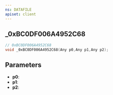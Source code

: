 ```yaml
---
ns: DATAFILE
apiset: client
---
```

## _0xBC0DF006A4952C68

```c
// 0xBC0DF006A4952C68
void _0xBC0DF006A4952C68(Any p0,Any p1,Any p2);
```


## Parameters
* **p0**:
* **p1**:
* **p2**: